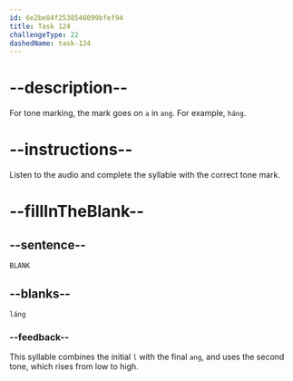 ```yaml
---
id: 6e2be84f2538546099bfef94
title: Task 124
challengeType: 22
dashedName: task-124
---
```


<!-- (Audio) A: láng -->

# --description--

For tone marking, the mark goes on `a` in `ang`. For example, `háng`.

# --instructions--

Listen to the audio and complete the syllable with the correct tone mark.

# --fillInTheBlank--

## --sentence--

`BLANK`

## --blanks--

`láng`

### --feedback--

This syllable combines the initial `l` with the final `ang`, and uses the second tone, which rises from low to high.
